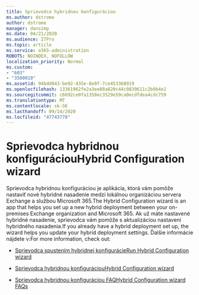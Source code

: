 ```yaml
---
title: Sprievodca hybridnou konfiguráciou
ms.author: dstrome
author: dstrome
manager: dansimp
ms.date: 04/21/2020
ms.audience: ITPro
ms.topic: article
ms.service: o365-administration
ROBOTS: NOINDEX, NOFOLLOW
localization_priority: Normal
ms.custom:
- "603"
- "3500010"
ms.assetid: 94bdd043-be92-435e-8e0f-7ce453368919
ms.openlocfilehash: 13361962fe2a3ee88a820c44c0839611c2b9b4e2
ms.sourcegitcommit: c6692ce0fa1358ec3529e59ca0ecdfdea4cdc759
ms.translationtype: MT
ms.contentlocale: sk-SK
ms.lasthandoff: 09/14/2020
ms.locfileid: "47743778"
---
```

# <a name="hybrid-configuration-wizard"></a><span data-ttu-id="0bbd2-102">Sprievodca hybridnou konfiguráciou</span><span class="sxs-lookup"><span data-stu-id="0bbd2-102">Hybrid Configuration wizard</span></span>

<span data-ttu-id="0bbd2-103">Sprievodca hybridnou konfiguráciou je aplikácia, ktorá vám pomôže nastaviť nové hybridné nasadenie medzi lokálnou organizáciou servera Exchange a službou Microsoft 365.</span><span class="sxs-lookup"><span data-stu-id="0bbd2-103">The Hybrid Configuration wizard is an app that helps you set up a new hybrid deployment between your on-premises Exchange organization and Microsoft 365.</span></span> <span data-ttu-id="0bbd2-104">Ak už máte nastavené hybridné nasadenie, sprievodca vám pomôže s aktualizáciou nastavení hybridného nasadenia.</span><span class="sxs-lookup"><span data-stu-id="0bbd2-104">If you already have a hybrid deployment set up, the wizard helps you update your hybrid deployment settings.</span></span> <span data-ttu-id="0bbd2-105">Ďalšie informácie nájdete v:</span><span class="sxs-lookup"><span data-stu-id="0bbd2-105">For more information, check out:</span></span>
  
- [<span data-ttu-id="0bbd2-106">Sprievodca spustením hybridnej konfigurácie</span><span class="sxs-lookup"><span data-stu-id="0bbd2-106">Run Hybrid Configuration wizard</span></span>](https://technet.microsoft.com/library/mt595788%28v=exchg.150%29.aspx)

- [<span data-ttu-id="0bbd2-107">Sprievodca hybridnou konfiguráciou</span><span class="sxs-lookup"><span data-stu-id="0bbd2-107">Hybrid Configuration wizard</span></span>](https://technet.microsoft.com/library/hh529921%28v=exchg.150%29.aspx)

- [<span data-ttu-id="0bbd2-108">Sprievodca hybridnou konfiguráciou FAQ</span><span class="sxs-lookup"><span data-stu-id="0bbd2-108">Hybrid Configuration wizard FAQs</span></span>](https://technet.microsoft.com/library/mt488940%28v=exchg.150%29.aspx)
